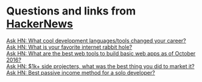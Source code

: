# Questions and links from [HackerNews](https://news.ycombinator.com/news)

[Ask HN: What cool development languages/tools changed your career?](https://news.ycombinator.com/item?id=12785814) <br />
[Ask HN: What is your favorite internet rabbit hole?](https://news.ycombinator.com/item?id=12778836) <br />
[Ask HN: What are the best web tools to build basic web apps as of October 2016?](https://news.ycombinator.com/item?id=12774616) <br />
[Ask HN: $1k+ side projecters, what was the best thing you did to market it?](https://news.ycombinator.com/item?id=12720636) <br />
[Ask HN: Best passive income method for a solo developer?](https://news.ycombinator.com/item?id=12318449) <br />
